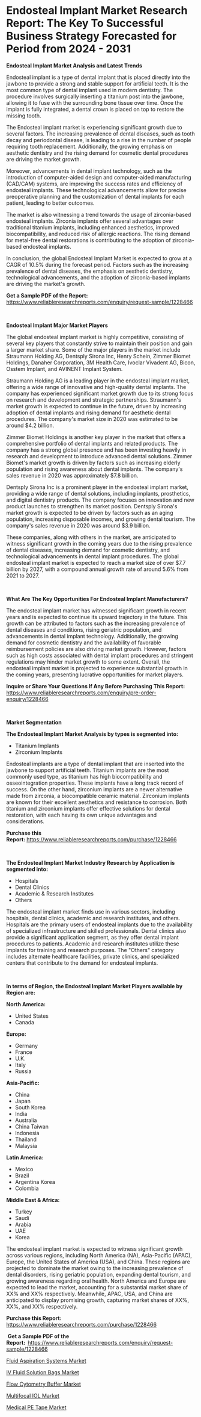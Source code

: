 <p><h1>Endosteal Implant Market Research Report: The Key To Successful Business Strategy Forecasted for Period from 2024 - 2031</h1></p><p><strong>Endosteal Implant Market Analysis and Latest Trends</strong></p>
<p><p>Endosteal implant is a type of dental implant that is placed directly into the jawbone to provide a strong and stable support for artificial teeth. It is the most common type of dental implant used in modern dentistry. The procedure involves surgically inserting a titanium post into the jawbone, allowing it to fuse with the surrounding bone tissue over time. Once the implant is fully integrated, a dental crown is placed on top to restore the missing tooth.</p><p>The Endosteal implant market is experiencing significant growth due to several factors. The increasing prevalence of dental diseases, such as tooth decay and periodontal disease, is leading to a rise in the number of people requiring tooth replacement. Additionally, the growing emphasis on aesthetic dentistry and the rising demand for cosmetic dental procedures are driving the market growth.</p><p>Moreover, advancements in dental implant technology, such as the introduction of computer-aided design and computer-aided manufacturing (CAD/CAM) systems, are improving the success rates and efficiency of endosteal implants. These technological advancements allow for precise preoperative planning and the customization of dental implants for each patient, leading to better outcomes.</p><p>The market is also witnessing a trend towards the usage of zirconia-based endosteal implants. Zirconia implants offer several advantages over traditional titanium implants, including enhanced aesthetics, improved biocompatibility, and reduced risk of allergic reactions. The rising demand for metal-free dental restorations is contributing to the adoption of zirconia-based endosteal implants.</p><p>In conclusion, the global Endosteal Implant Market is expected to grow at a CAGR of 10.5% during the forecast period. Factors such as the increasing prevalence of dental diseases, the emphasis on aesthetic dentistry, technological advancements, and the adoption of zirconia-based implants are driving the market's growth.</p></p>
<p><strong>Get a Sample PDF of the Report:&nbsp;</strong> <a href="https://www.reliableresearchreports.com/enquiry/request-sample/1228466">https://www.reliableresearchreports.com/enquiry/request-sample/1228466</a></p>
<p>&nbsp;</p>
<p><strong>Endosteal Implant Major Market Players</strong></p>
<p><p>The global endosteal implant market is highly competitive, consisting of several key players that constantly strive to maintain their position and gain a larger market share. Some of the major players in the market include Straumann Holding AG, Dentsply Sirona Inc, Henry Schein, Zimmer Biomet Holdings, Danaher Corporation, 3M Health Care, Ivoclar Vivadent AG, Bicon, Osstem Implant, and AVINENT Implant System.</p><p>Straumann Holding AG is a leading player in the endosteal implant market, offering a wide range of innovative and high-quality dental implants. The company has experienced significant market growth due to its strong focus on research and development and strategic partnerships. Straumann's market growth is expected to continue in the future, driven by increasing adoption of dental implants and rising demand for aesthetic dental procedures. The company's market size in 2020 was estimated to be around $4.2 billion.</p><p>Zimmer Biomet Holdings is another key player in the market that offers a comprehensive portfolio of dental implants and related products. The company has a strong global presence and has been investing heavily in research and development to introduce advanced dental solutions. Zimmer Biomet's market growth is driven by factors such as increasing elderly population and rising awareness about dental implants. The company's sales revenue in 2020 was approximately $7.8 billion.</p><p>Dentsply Sirona Inc is a prominent player in the endosteal implant market, providing a wide range of dental solutions, including implants, prosthetics, and digital dentistry products. The company focuses on innovation and new product launches to strengthen its market position. Dentsply Sirona's market growth is expected to be driven by factors such as an aging population, increasing disposable incomes, and growing dental tourism. The company's sales revenue in 2020 was around $3.9 billion.</p><p>These companies, along with others in the market, are anticipated to witness significant growth in the coming years due to the rising prevalence of dental diseases, increasing demand for cosmetic dentistry, and technological advancements in dental implant procedures. The global endosteal implant market is expected to reach a market size of over $7.7 billion by 2027, with a compound annual growth rate of around 5.6% from 2021 to 2027.</p></p>
<p>&nbsp;</p>
<p><strong>What Are The Key Opportunities For Endosteal Implant Manufacturers?</strong></p>
<p><p>The endosteal implant market has witnessed significant growth in recent years and is expected to continue its upward trajectory in the future. This growth can be attributed to factors such as the increasing prevalence of dental diseases and conditions, rising geriatric population, and advancements in dental implant technology. Additionally, the growing demand for cosmetic dentistry and the availability of favorable reimbursement policies are also driving market growth. However, factors such as high costs associated with dental implant procedures and stringent regulations may hinder market growth to some extent. Overall, the endosteal implant market is projected to experience substantial growth in the coming years, presenting lucrative opportunities for market players.</p></p>
<p><strong>Inquire or Share Your Questions If Any Before Purchasing This Report:</strong> <a href="https://www.reliableresearchreports.com/enquiry/pre-order-enquiry/1228466">https://www.reliableresearchreports.com/enquiry/pre-order-enquiry/1228466</a></p>
<p>&nbsp;</p>
<p><strong>Market Segmentation</strong></p>
<p><strong>The Endosteal Implant Market Analysis by types is segmented into:</strong></p>
<p><ul><li>Titanium Implants</li><li>Zirconium Implants</li></ul></p>
<p><p>Endosteal implants are a type of dental implant that are inserted into the jawbone to support artificial teeth. Titanium implants are the most commonly used type, as titanium has high biocompatibility and osseointegration properties. These implants have a long track record of success. On the other hand, zirconium implants are a newer alternative made from zirconia, a biocompatible ceramic material. Zirconium implants are known for their excellent aesthetics and resistance to corrosion. Both titanium and zirconium implants offer effective solutions for dental restoration, with each having its own unique advantages and considerations.</p></p>
<p><strong>Purchase this Report:&nbsp;</strong><a href="https://www.reliableresearchreports.com/purchase/1228466">https://www.reliableresearchreports.com/purchase/1228466</a></p>
<p>&nbsp;</p>
<p><strong>The Endosteal Implant Market Industry Research by Application is segmented into:</strong></p>
<p><ul><li>Hospitals</li><li>Dental Clinics</li><li>Academic & Research Institutes</li><li>Others</li></ul></p>
<p><p>The endosteal implant market finds use in various sectors, including hospitals, dental clinics, academic and research institutes, and others. Hospitals are the primary users of endosteal implants due to the availability of specialized infrastructure and skilled professionals. Dental clinics also provide a significant application segment, as they offer dental implant procedures to patients. Academic and research institutes utilize these implants for training and research purposes. The "Others" category includes alternate healthcare facilities, private clinics, and specialized centers that contribute to the demand for endosteal implants.</p></p>
<p>&nbsp;</p>
<p><strong>In terms of Region, the Endosteal Implant Market Players available by Region are:</strong></p>
<p>
    <p> <strong> North America: </strong>
        <ul>
            <li>United States</li>
            <li>Canada</li>
        </ul>
        </p> 
    <p> <strong> Europe: </strong>
        <ul>
            <li>Germany</li>
            <li>France</li>
            <li>U.K.</li>
            <li>Italy</li>
            <li>Russia</li>
        </ul>
        </p> 
    <p> <strong> Asia-Pacific: </strong>
        <ul>
            <li>China</li>
            <li>Japan</li>
            <li>South Korea</li>
            <li>India</li>
            <li>Australia</li>
            <li>China Taiwan</li>
            <li>Indonesia</li>
            <li>Thailand</li>
            <li>Malaysia</li>
        </ul>
        </p> 
    <p> <strong> Latin America: </strong>
        <ul>
            <li>Mexico</li>
            <li>Brazil</li>
            <li>Argentina Korea</li>
            <li>Colombia</li>
        </ul>
        </p> 
    <p> <strong> Middle East & Africa: </strong>
        <ul>
            <li>Turkey</li>
            <li>Saudi</li>
            <li>Arabia</li>
            <li>UAE</li>
            <li>Korea</li>
        </ul>
    </p>
    </p>
<p><p>The endosteal implant market is expected to witness significant growth across various regions, including North America (NA), Asia-Pacific (APAC), Europe, the United States of America (USA), and China. These regions are projected to dominate the market owing to the increasing prevalence of dental disorders, rising geriatric population, expanding dental tourism, and growing awareness regarding oral health. North America and Europe are expected to lead the market, accounting for a substantial market share of XX% and XX% respectively. Meanwhile, APAC, USA, and China are anticipated to display promising growth, capturing market shares of XX%, XX%, and XX% respectively.</p></p>
<p><strong>Purchase this Report: </strong><a href="https://www.reliableresearchreports.com/purchase/1228466">https://www.reliableresearchreports.com/purchase/1228466</a></p>
<p>&nbsp;<strong>Get a Sample PDF of the Report:&nbsp;&nbsp;</strong><a href="https://www.reliableresearchreports.com/enquiry/request-sample/1228466">https://www.reliableresearchreports.com/enquiry/request-sample/1228466</a></p>
<p><strong></strong></p>
<p><p><a href="https://github.com/rahu1506/Market-Research-Report-List-2/blob/main/fluid-aspiration-systems-market.md">Fluid Aspiration Systems Market</a></p><p><a href="https://github.com/rahu1505/Market-Research-Report-List-2/blob/main/iv-fluid-solution-bags-market.md">IV Fluid Solution Bags Market</a></p><p><a href="https://github.com/aashishrp/Market-Research-Report-List-2/blob/main/flow-cytometry-buffer-market.md">Flow Cytometry Buffer Market</a></p><p><a href="https://github.com/rahu1501/Market-Research-Report-List-2/blob/main/multifocal-iol-market.md">Multifocal IOL Market</a></p><p><a href="https://github.com/rahu1502/Market-Research-Report-List-2/blob/main/medical-pe-tape-market.md">Medical PE Tape Market</a></p></p>